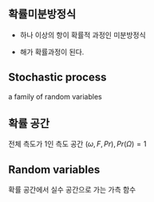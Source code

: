 ## 확률미분방정식

- 하나 이상의 항이 확률적 과정인 미분방정식

- 해가 확률과정이 된다.

## Stochastic process

a family of random variables

## 확률 공간

전체 측도가 1인 측도 공간 $(\omega, F, Pr), Pr(\Omega)= 1$

## Random variables

확률 공간에서 실수 공간으로 가는 가측 함수
